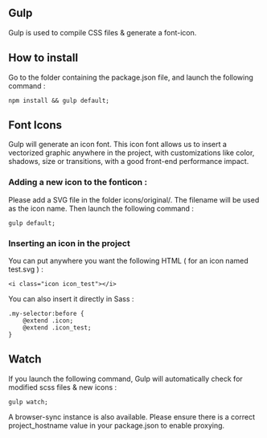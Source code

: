 ## Gulp

Gulp is used to compile CSS files & generate a font-icon.

## How to install

Go to the folder containing the package.json file, and launch the following command :

`npm install && gulp default;`

## Font Icons

Gulp will generate an icon font. This icon font allows us to insert a vectorized graphic anywhere in the project, with customizations like color, shadows, size or transitions, with a good front-end performance impact.

### Adding a new icon to the fonticon :

Please add a SVG file in the folder icons/original/. The filename will be used as the icon name. Then launch the following command :

`gulp default;`

### Inserting an icon in the project

You can put anywhere you want the following HTML ( for an icon named test.svg ) :

`<i class="icon icon_test"></i>`

You can also insert it directly in Sass :

```
.my-selector:before {
    @extend .icon;
    @extend .icon_test;
}
 ```

## Watch

If you launch the following command, Gulp will automatically check for modified scss files & new icons :

`gulp watch;`

A browser-sync instance is also available. Please ensure there is a correct project_hostname value in your package.json to enable proxying.
